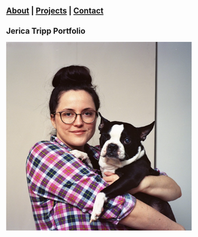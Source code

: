 ## [About](https://jerica-tripp.github.io/Jerica-Tripp-Portfolio/About.html) | [Projects](About.md) | [Contact](About.md) 

## Jerica Tripp Portfolio

![Jerica Tripp Profile Picture](JericaTripp.png)

